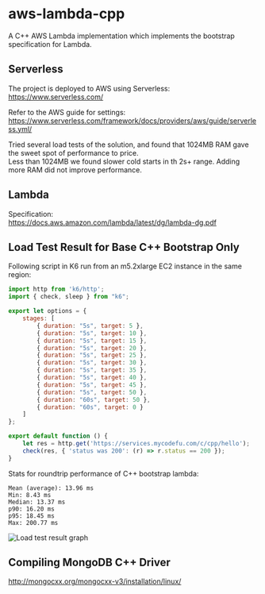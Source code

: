 # aws-lambda-cpp
A C++ AWS Lambda implementation which implements the bootstrap specification for Lambda. 

## Serverless

The project is deployed to AWS using Serverless:  
https://www.serverless.com/

Refer to the AWS guide for settings:
https://www.serverless.com/framework/docs/providers/aws/guide/serverless.yml/

Tried several load tests of the solution, and found that 1024MB RAM gave the sweet spot of performance to price.  
Less than 1024MB we found slower cold starts in th 2s+ range. Adding more RAM did not improve performance.

## Lambda
Specification:  
https://docs.aws.amazon.com/lambda/latest/dg/lambda-dg.pdf

## Load Test Result for Base C++ Bootstrap Only
Following script in K6 run from an m5.2xlarge EC2 instance in the same region:
```javascript
import http from 'k6/http';
import { check, sleep } from "k6";

export let options = {
    stages: [
        { duration: "5s", target: 5 },
        { duration: "5s", target: 10 },
        { duration: "5s", target: 15 },
        { duration: "5s", target: 20 },
        { duration: "5s", target: 25 },
        { duration: "5s", target: 30 },
        { duration: "5s", target: 35 },
        { duration: "5s", target: 40 },
        { duration: "5s", target: 45 },
        { duration: "5s", target: 50 },
        { duration: "60s", target: 50 },
        { duration: "60s", target: 0 }
    ]
};

export default function () {
    let res = http.get('https://services.mycodefu.com/c/cpp/hello');
    check(res, { 'status was 200': (r) => r.status == 200 });
}
```

Stats for roundtrip performance of C++ bootstrap lambda:
```
Mean (average): 13.96 ms  
Min: 8.43 ms  
Median: 13.37 ms  
p90: 16.20 ms  
p95: 18.45 ms  
Max: 200.77 ms  
````
![Load test result graph](./load-test-result-ec2-28-08-2021.png)


## Compiling MongoDB C++ Driver
http://mongocxx.org/mongocxx-v3/installation/linux/